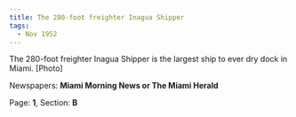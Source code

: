 ```yaml
---  
title: The 280-foot freighter Inagua Shipper  
tags:  
  - Nov 1952  
---  
```

  
The 280-foot freighter Inagua Shipper is the largest ship to ever dry dock in Miami. [Photo]  
  
Newspapers: **Miami Morning News or The Miami Herald**  
  
Page: **1**, Section: **B** 
